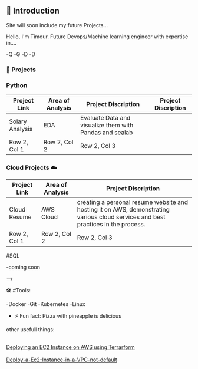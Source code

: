## 👋 Introduction 

Site will soon include my future Projects...

Hello, I'm Timour. Future Devops/Machine learning engineer with expertise in....

-Q
-G
-D
-D

### :notebook_with_decorative_cover: Projects 


### Python

| Project Link | Area of Analysis | Project Discription | Project Discription|
|----------|----------|----------|----------------------|
| Solary Analysis| EDA | Evaluate Data and visualize them with Pandas and sealab |
| Row 2, Col 1 | Row 2, Col 2 | Row 2, Col 3 |


### Cloud Projects :cloud:

| Project Link | Area of Analysis | Project Discription|
|----------|----------|----------|
| Cloud Resume| AWS Cloud| creating a personal resume website and hosting it on AWS, demonstrating various cloud services and best practices in the process. |
| Row 2, Col 1 | Row 2, Col 2 | Row 2, Col 3 |



#SQL 

-coming soon

-->

🛠️ #Tools:

-Docker
-Git
-Kubernetes
-Linux

- ⚡ Fun fact: Pizza with  pineapple is delicious

other usefull things:

<br /> [Deploying an EC2 Instance on AWS using Terrarform](https://github.com/Tim275/Deploy-a-Ec2-instance-in-Terrarform) <br />
<br /> [Deploy-a-Ec2-Instance-in-a-VPC-not-default](https://github.com/Tim275/Deploy-a-Ec2-Instance-in-a-VPC-not-default-) <br />




<!--
**Tim275/Tim275** is a ✨ _special_ ✨ repository because its `README.md` (this file) appears on your GitHub profile.

Here are some ideas to get you started:






-->
